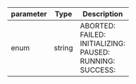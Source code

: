 | parameter | Type | Description |
| ----------- | ----------- |----------- |
| enum  |  string  | ABORTED: <br/>FAILED: <br/>INITIALIZING: <br/>PAUSED: <br/>RUNNING: <br/>SUCCESS:   |